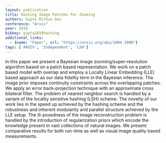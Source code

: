 ```yaml
---
layout: publication
title: Hashing Image Patches For Zooming
authors: Gupta Mithun Das
conference: "Arxiv"
year: 2010
bibkey: gupta2010hashing
additional_links:
  - {name: "Paper", url: "https://arxiv.org/abs/1004.3980"}
tags: ['ARXIV', 'Independent', 'LSH']
---
```

In this paper we present a Bayesian image zooming/super-resolution algorithm based on a patch based representation. We work on a patch based model with overlap and employ a Locally Linear Embedding (LLE) based approach as our data fidelity term in the Bayesian inference. The image prior imposes continuity constraints across the overlapping patches. We apply an error back-projection technique with an approximate cross bilateral filter. The problem of nearest neighbor search is handled by a variant of the locality sensitive hashing (LSH) scheme. The novelty of our work lies in the speed up achieved by the hashing scheme and the robustness and inherent modularity and parallel structure achieved by the LLE setup. The ill-posedness of the image reconstruction problem is handled by the introduction of regularization priors which encode the knowledge present in vast collections of natural images. We present comparative results for both run-time as well as visual image quality based measurements.
